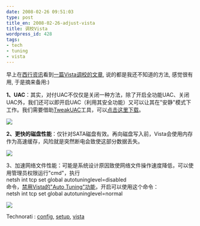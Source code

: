 ```yaml
---
date: 2008-02-26 09:51:03
type: post
title_en: 2008-02-26-adjust-vista
title: 调校Vista
wordpress_id: 428
tags:
- tech
- tuning
- vista
---
```


早上在[西行资讯](http://www.appbeta.com/)看到[一篇Vista调校的文章](http://www.appbeta.com/50226711/aecvistaieae_139767.php), 说的都是我还不知道的方法, 感觉很有用, 于是摘来备用:)

**1、UAC**：其实，对付UAC不仅仅是关闭一种方法，除了开启全功能UAC、关闭UAC外，我们还可以即开启UAC（利用其安全功能）又可以让其在"安静"模式下工作。我们需要借助[TweakUAC](http://www.tweak-uac.com/)工具，可以[点击这里下载](http://www.tweak-uac.com/TweakUAC.exe)。   
  
![](http://lh6.google.com/nick.nickcheng/R8NwfUA5_sI/AAAAAAAAAIY/doJt-Tk7T4k/TweakUAC-main-screen.jpg)   
  
  
**2、更快的磁盘性能**：仅针对SATA磁盘有效。再向磁盘写入前，Vista会使用内存作为高速缓存，风险就是突然断电会致使这部分数据丢失。   
  
![](http://lh4.google.com/nick.nickcheng/R8Nwf0A5_tI/AAAAAAAAAIg/kUr493KwYWM/vista_disk-performance.png)   
  
  
3、加速网络文件性能：可能是系统设计原因致使网络文件操作速度降低，可以使用管理员权限运行"cmd"，执行   
netsh int tcp set global autotuninglevel=disabled   
命令，[禁用Vista的"Auto Tuning"功能](http://www.techtree.com/India/Guides/Vista_Tips_n_Tricks/551-87086-584-1.html)，开启可以使用这个命令：   
netsh int tcp set global autotuninglevel=normal   
  
![](http://lh5.google.com/nick.nickcheng/R8NwgEA5_uI/AAAAAAAAAIo/i2hIkVVqtSQ/vista_network-copy.png)

   Technorati : [config](http://technorati.com/tag/config), [setup](http://technorati.com/tag/setup), [vista](http://technorati.com/tag/vista)
